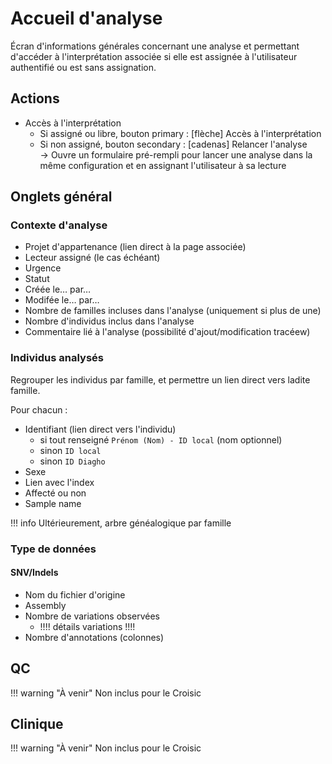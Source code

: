 # Accueil d'analyse

Écran d'informations générales concernant une analyse et permettant d'accéder à l'interprétation associée si elle est assignée à l'utilisateur authentifié ou est sans assignation.

## Actions
- Accès à l'interprétation
    - Si assigné ou libre, bouton primary : [flèche] Accès à l'interprétation
    - Si non assigné, bouton secondary : [cadenas] Relancer l'analyse  
    → Ouvre un formulaire pré-rempli pour lancer une analyse dans la même configuration et en assignant l'utilisateur à sa lecture

## Onglets général
### Contexte d'analyse
- Projet d'appartenance (lien direct à la page associée)
- Lecteur assigné (le cas échéant)
- Urgence
- Statut
- Créée le… par…
- Modifée le… par…
- Nombre de familles incluses dans l'analyse (uniquement si plus de une)
- Nombre d'individus inclus dans l'analyse
- Commentaire lié à l'analyse (possibilité d'ajout/modification tracéew)

### Individus analysés
Regrouper les individus par famille, et permettre un lien direct vers ladite famille.

Pour chacun :

- Identifiant (lien direct vers l'individu)
    - si tout renseigné `Prénom (Nom) - ID local` (nom optionnel)
    - sinon `ID local`
    - sinon `ID Diagho`
- Sexe
- Lien avec l'index
- Affecté ou non
- Sample name

!!! info
    Ultérieurement, arbre généalogique par famille

### Type de données
#### SNV/Indels
- Nom du fichier d'origine
- Assembly
- Nombre de variations observées
    - !!!! détails variations !!!!
- Nombre d'annotations (colonnes)


## QC
!!! warning "À venir"
    Non inclus pour le Croisic

## Clinique
!!! warning "À venir"
    Non inclus pour le Croisic